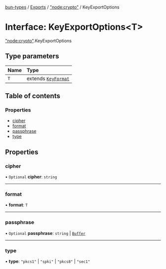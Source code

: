 [bun-types](https://oven-sh.github.io/bun-types/README.md) / [Exports](https://oven-sh.github.io/bun-types/modules.md) / ["node:crypto"](https://oven-sh.github.io/bun-types/modules/node_crypto_.md) / KeyExportOptions

# Interface: KeyExportOptions<T\>

["node:crypto"](https://oven-sh.github.io/bun-types/modules/node_crypto_.md).KeyExportOptions

## Type parameters

| Name | Type |
| :------ | :------ |
| `T` | extends [`KeyFormat`](https://oven-sh.github.io/bun-types/modules/crypto_.md#keyformat) |

## Table of contents

### Properties

- [cipher](https://oven-sh.github.io/bun-types/interfaces/node_crypto_.KeyExportOptions.md#cipher)
- [format](https://oven-sh.github.io/bun-types/interfaces/node_crypto_.KeyExportOptions.md#format)
- [passphrase](https://oven-sh.github.io/bun-types/interfaces/node_crypto_.KeyExportOptions.md#passphrase)
- [type](https://oven-sh.github.io/bun-types/interfaces/node_crypto_.KeyExportOptions.md#type)

## Properties

### cipher

• `Optional` **cipher**: `string`

___

### format

• **format**: `T`

___

### passphrase

• `Optional` **passphrase**: `string` \| [`Buffer`](https://oven-sh.github.io/bun-types/modules/buffer_.md#buffer)

___

### type

• **type**: ``"pkcs1"`` \| ``"spki"`` \| ``"pkcs8"`` \| ``"sec1"``
